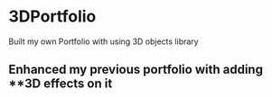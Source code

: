 # 3DPortfolio
Built my own Portfolio with using 3D objects library

## Enhanced my previous portfolio with adding **3D effects on it

